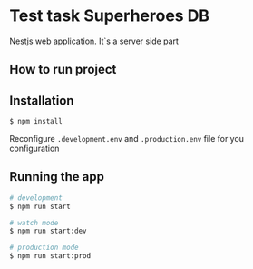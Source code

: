 # Test task Superheroes DB

Nestjs web application. It`s a server side part

## How to run project


## Installation

```bash
$ npm install
```
Reconfigure `.development.env` and `.production.env` file for you configuration

## Running the app

```bash
# development
$ npm run start

# watch mode
$ npm run start:dev

# production mode
$ npm run start:prod
```

